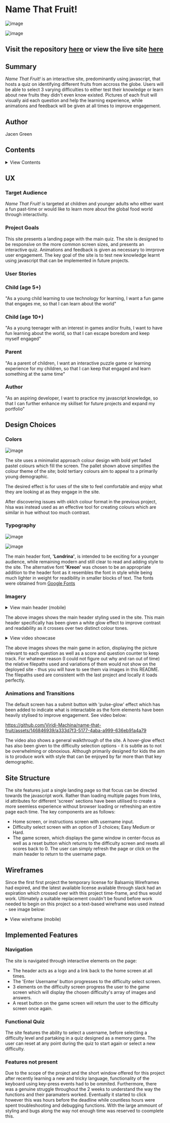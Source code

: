 # Name That Fruit!
![image](https://github.com/Viridi-Machina/name-that-fruit/assets/146846939/16a48a4f-17fb-4ab2-bf05-64cd6c7312a8)

![image](https://github.com/Viridi-Machina/name-that-fruit/assets/146846939/8cf5f6fc-45b3-4356-9251-b8e07c029ac7)

## Visit the repository [here](https://github.com/Viridi-Machina/name-that-fruit) or view the live site [here](https://viridi-machina.github.io/name-that-fruit/)

## Summary
*Name That Fruit!* is an interactive site, predominantly using javascript, that hosts a quiz on identifying different fruits from accross the globe. Users will be able to select 3 varying difficulties to either test their knowledge or learn about new fruits they didn't even know existed. Pictures of each fruit will visually aid each question and help the learning experience, while animations and feedback will be given at all times to improve engagement.

## Author
Jacen Green

## Contents
<details>
 <summary>View Contents</summary>

 !Contents!

</details>

## UX

### Target Audience
*Name That Fruit!* is targeted at children and younger adults who either want a fun past-time or would like to learn more about the global food world through interactivity. 

### Project Goals
This site presents a landing page with the main quiz. The site is designed to be responsive on the more common screen sizes, and presents an interactive quiz. Animations and feedback is given as necessary to imrprove user engagement. The key goal of the site is to test new knowledge learnt using javascript that can be implemented in future projects.

### User Stories
### Child (age 5+)
"As a young child learning to use technology for learning, I want a fun game that engages me, so that I can learn about the world"

### Child (age 10+)
"As a young teenager with an interest in games and/or fruits, I want to have fun learning about the world, so that I can escape boredom and keep myself engaged"

### Parent
"As a parent of children, I want an interactive puzzle game or learning experience for my children, so that I can keep that engaged and learn something at the same time"

### Author
"As an aspiring developer, I want to practice my javascript knowledge, so that I can further enhance my skillset for future projects and expand my portfolio"

## Design Choices

### Colors
![image](https://github.com/Viridi-Machina/name-that-fruit/assets/146846939/56878e0a-310f-4dd8-8421-f0772f102334)

The site uses a minimalist approach colour design with bold yet faded pastel colours which fill the screen.
The pallet shown above simplifies the colour theme of the site; bold tertiary colours aim to appeal to a primarily young demographic.

The desired effect is for uses of the site to feel comfortable and enjoy what they are looking at as they engage in the site.

After discovering issues with oklch colour format in the previous project, hlsa was instead used as an effective tool for creating colours which are similar in hue without too much contrast. 

### Typography
![image](https://github.com/Viridi-Machina/name-that-fruit/assets/146846939/b12f3e44-b6be-4b22-92d8-2827583f8c5b)

![image](https://github.com/Viridi-Machina/name-that-fruit/assets/146846939/d0bcaafb-61da-4ca3-ade7-cb9e3a30060c)

The main header font, **'Londrina'**, is intended to be exciting for a younger audience, while remaining modern and still clear to read and adding style to the site.
The alternative font **'Kreon'** was chosen to be an appropriate addition to the header font as it resembles the font in style while being much lighter in weight for readibility in smaller blocks of text. The fonts were obtained from [Google Fonts](https://fonts.google.com/specimen/Figtree?preview.text=This%20is%20a%20preview%20of%20the%20Figtree%20font)

### Imagery
<details>
 <summary>View main header (mobile)</summary>
 
![image](https://github.com/Viridi-Machina/name-that-fruit/assets/146846939/8ad36b11-7325-4920-852b-a158719bc132)
</details>

The above images shows the main header styling used in the site. This main header specifically has been given a white glow effect to improve contrast and readability as it crosses over two distinct colour tones.

<details>
 <summary>View video showcase</summary>
 
![image](https://github.com/Viridi-Machina/name-that-fruit/assets/146846939/3682963a-b05e-4829-803b-fdba29a8b45a)
</details>

The above images shows the main game in action, displaying the picture relevant to each question as well as a score and question counter to keep track. For whatever reason (I could not figure out why and ran out of time) the relative filepaths used and variations of them would not show on the deployed site - thus you will have to see them via images in this README. The filepaths used are consistent with the last project and locally it loads perfectly.

### Animations and Transitions
The default screen has a submit button with 'pulse-glow' effect which has been added to indicate what is interactable as the form elements have been heavily stylised to improve engagement. See video below: 

https://github.com/Viridi-Machina/name-that-fruit/assets/146846939/a333d7f3-5177-4aba-a999-636eb91a4a79

The video also shows a general walkthrough of the site. A hover-glow effect has also been given to the difficulty selection options - it is subtle as to not be overwhelming or obnoxious. Although primarily designed for kids the aim is to produce work with style that can be enjoyed by far more than that key demographic.

## Site Structure
The site features just a single landing page so that focus can be directed towards the javascript work. Rather than loading multiple pages from links, id attributes for different 'screen' sections have been utilised to create a more seemless experience without browser loading or refreshing an entire page each time. The key components are as follows:
- Home screen, or instructions screen with username input.
- Difficulty select screen with an option of 3 choices; Easy Medium or Hard.
- The game screen, which displays the game window in center-focus as well as a reset button which returns to the difficulty screen and resets all scores back to 0. The user can simply refresh the page or click on the main header to return to the username page.

## Wireframes
Since the first first project the temporary license for Balsamiq Wireframes had expired, and the latest available license available through slack had an expiration which crossed over with this project time-frame, and thus would work. Ultimately a suitable replacement couldn't be found before work needed to begin on this project so a text-based wireframe was used instead - see image below:
<details>
 <summary>View wireframe (mobile)</summary>
 
![image](https://github.com/Viridi-Machina/name-that-fruit/assets/146846939/d913841f-4372-40b8-b2b3-fb00b43961f6)
</details>

## Implemented Features

### Navigation
The site is navigated through interactive elements on the page:
- The header acts as a logo and a link back to the home screen at all times.
- The 'Enter Username' button progresses to the difficulty select screen.
- 3 elements on the difficulty screen progress the user to the game screen which will display the chosen difficulty's array of images and answers.
- A reset button on the game screen will return the user to the difficulty screen once again.

### Functional Quiz
The site features the ability to select a username, before selecting a difficulty level and partaking in a quiz designed as a memory game. The user can reset at any point during the quiz to start again or select a new difficulty.

### Features not present
Due to the scope of the project and the short window offered for this project after recently learning a new and tricky language, functionality of the keyboard using key-press events had to be ommited. Furthermore, there was a genuine struggle throughout the 2 weeks to understand the way the functions and their paramaters worked. Eventually it started to click however this was hours before the deadline while countless hours were spent troubleshooting and debugging functions. 
With the large ammount of styling and bugs along the way not enough time was reserved to coomplete this.

